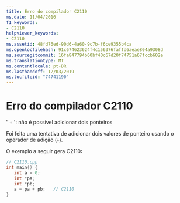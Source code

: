 ```yaml
---
title: Erro do compilador C2110
ms.date: 11/04/2016
f1_keywords:
- C2110
helpviewer_keywords:
- C2110
ms.assetid: 48fd76ed-90d6-4a60-9c7b-f6ce9355b4ca
ms.openlocfilehash: 91c674623624f4c156376faffd6aeae804a9308d
ms.sourcegitcommit: 16fa847794b60bf40c67d20f74751a67fccb602e
ms.translationtype: MT
ms.contentlocale: pt-BR
ms.lasthandoff: 12/03/2019
ms.locfileid: "74741190"
---
```

# <a name="compiler-error-c2110"></a>Erro do compilador C2110

' + ': não é possível adicionar dois ponteiros

Foi feita uma tentativa de adicionar dois valores de ponteiro usando o operador de adição (`+`).

O exemplo a seguir gera C2110:

```cpp
// C2110.cpp
int main() {
   int a = 0;
   int *pa;
   int *pb;
   a = pa + pb;   // C2110
}
```
